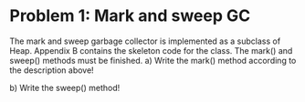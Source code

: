 # Problem 1: Mark and sweep GC
The mark and sweep garbage collector is implemented as a subclass of Heap. Appendix B
contains the skeleton code for the class. The mark() and sweep() methods must be
finished.
a) Write the mark() method according to the description above!

b) Write the sweep() method!